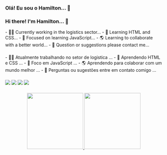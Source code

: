 ### Olá! Eu sou o Hamilton... 👋
### Hi there! I'm Hamilton... 👋

<!--
**Hamilton8780/Hamilton8780** is a ✨ _special_ ✨ repository because its `README.md` (this file) appears on your GitHub profile.
Here are some ideas to get you started:-->

<div>
- 💆‍♂️ Currently working in the logistics sector...
- 🌱 Learning HTML and CSS...
- 🔭 Focused on learning JavaScript...
- 🌎 Learning to collaborate with a better world...
- 💬 Question or suggestions please contact me...
</div>

###

<div>
- 💆‍♂️ Atualmente trabalhando no setor de logistica ...
- 🌱 Aprendendo HTML e CSS ...
- 🔭 Foco em JavaScript ...
- 🌎 Aprendendo para colaborar com um mundo melhor ...
- 💬 Perguntas ou sugestões entre em contato comigo ...
</div>

  ###
  
<div> 
    <a href = "mailto:contato.hamilton8780@gmail.com"><img src="https://img.shields.io/badge/-Gmail-%23333?style=for-the-badge&logo=gmail&logoColor=white" target="_blank"></a>
  <a href="https://instagram.com/hamiltonalmeidamagalhaes" target="_blank"><img src="https://img.shields.io/badge/-Instagram-%23E4405F?style=for-the-badge&logo=instagram&logoColor=white" target="_blank"></a>
  <a href="https://discord.gg/mZaVVFQq" target="_blank"><img src="https://img.shields.io/badge/Discord-7289DA?style=for-the-badge&logo=discord&logoColor=white" target="_blank"></a>
  <a href="https://t.me/Hamilton8780 target="_blank"><img src="https://img.shields.io/badge/Telegram-2CA5E0?style=for-the-badge&logo=telegram&logoColor=white" target="_blank"></a>
</div>
    
###

<div align="center">
  <a href="https://github.com/Hamilton8780">
  <img height="180em" src="https://github-readme-stats.vercel.app/api?username=Hamilton8780&show_icons=true&theme=algolia&include_all_commits=true&count_private=true"/>
  <img height="180em" src="https://github-readme-stats.vercel.app/api/top-langs/?username=Hamilton8780&layout=compact&langs_count=7&theme=algolia"/>
</div>


